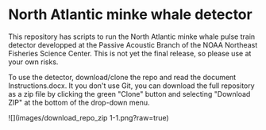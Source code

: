 # North Atlantic minke whale detector

This repository has scripts to run the North Atlantic minke whale pulse train detector developped at the Passive Acoustic Branch of the NOAA Northeast Fisheries Science Center. This is not yet the final release, so please use at your own risks.

To use the detector, download/clone the repo and read the document Instructions.docx. It you don't use Git, you can download the full repository as a zip file by clicking the green "Clone" button and selecting "Download ZIP" at the bottom of the drop-down menu.

![](images/download_repo_zip 1-1.png?raw=true)

